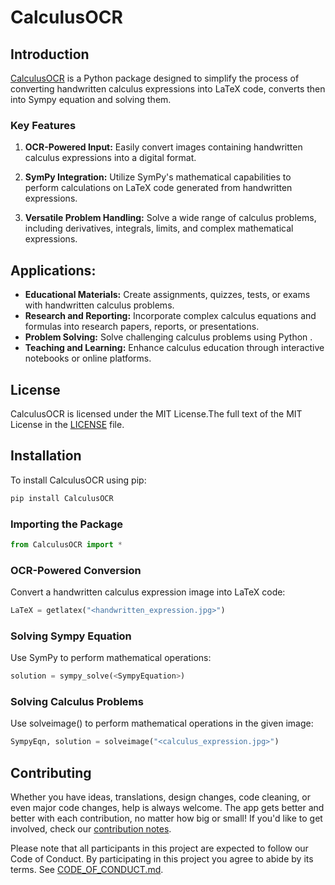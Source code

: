 # CalculusOCR


## Introduction

[CalculusOCR](https://github.com/JignasP/CalculusOCR) is a Python package designed to simplify the process of converting handwritten calculus expressions into LaTeX code, converts then into Sympy equation and solving them. 

### Key Features

1. **OCR-Powered Input:** Easily convert images containing handwritten calculus expressions into a digital format.

2. **SymPy Integration:** Utilize SymPy's mathematical capabilities to perform calculations on LaTeX code generated from handwritten expressions.

3. **Versatile Problem Handling:** Solve a wide range of calculus problems, including derivatives, integrals, limits, and complex mathematical expressions.

## Applications:
   - **Educational Materials:** Create assignments, quizzes, tests, or exams with handwritten calculus problems.
   - **Research and Reporting:** Incorporate complex calculus equations and formulas into research papers, reports, or presentations.
   - **Problem Solving:** Solve challenging calculus problems using Python .
   - **Teaching and Learning:** Enhance calculus education through interactive notebooks or online platforms.

## License

CalculusOCR is licensed under the MIT License.The full text of the MIT License in the [LICENSE](https://github.com/JignasP/CalculusOCR/blob/main/LICENSE) file.

## Installation

To install CalculusOCR using pip:

```bash
pip install CalculusOCR
```


### Importing the Package

```python
from CalculusOCR import *
```

### OCR-Powered Conversion

Convert a handwritten calculus expression image into LaTeX code:

```python
LaTeX = getlatex("<handwritten_expression.jpg>")
```

### Solving Sympy Equation

Use SymPy to perform mathematical operations:

```python
solution = sympy_solve(<SympyEquation>)
```
### Solving Calculus Problems

Use solveimage() to perform mathematical operations in the given image:

```python
SympyEqn, solution = solveimage("<calculus_expression.jpg>")
```


## Contributing
Whether you have ideas, translations, design changes, code cleaning, or even major code changes, help is always welcome. The app gets better and better with each contribution, no matter how big or small! If you'd like to get involved, check our [contribution notes](CONTRIBUTING.md).

Please note that all participants in this project are expected to follow our Code of Conduct. By participating in this project you agree to abide by its terms. See [CODE\_OF\_CONDUCT.md](CODE_OF_CONDUCT.md).

